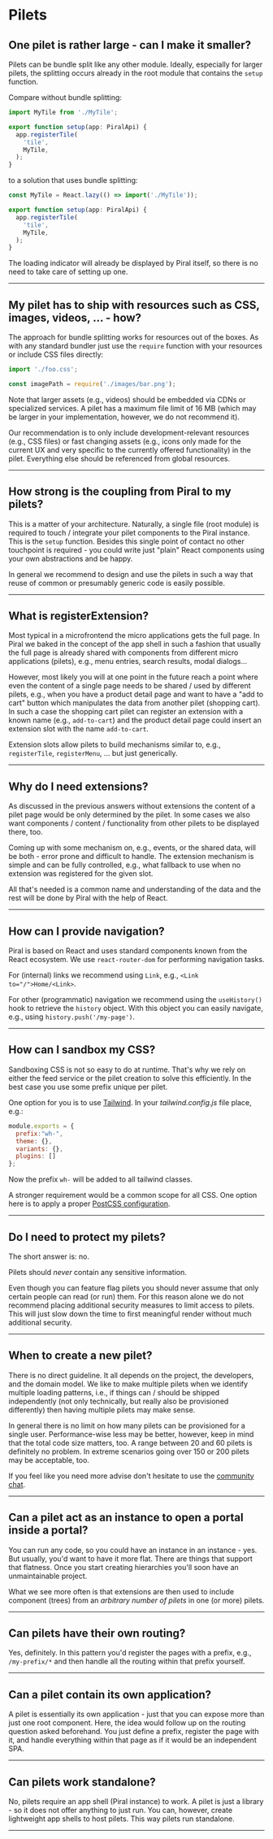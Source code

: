 # Pilets

## One pilet is rather large - can I make it smaller?

Pilets can be bundle split like any other module. Ideally, especially for larger pilets, the splitting occurs already in the root module that contains the `setup` function.

Compare without bundle splitting:

```ts
import MyTile from './MyTile';

export function setup(app: PiralApi) {
  app.registerTile(
    'tile',
    MyTile,
  );
}
```

to a solution that uses bundle splitting:

```ts
const MyTile = React.lazy(() => import('./MyTile'));

export function setup(app: PiralApi) {
  app.registerTile(
    'tile',
    MyTile,
  );
}
```

The loading indicator will already be displayed by Piral itself, so there is no need to take care of setting up one.

---------------------------------------

## My pilet has to ship with resources such as CSS, images, videos, ... - how?

The approach for bundle splitting works for resources out of the boxes. As with any standard bundler just use the `require` function with your resources or include CSS files directly:

```ts
import './foo.css';

const imagePath = require('./images/bar.png');
```

Note that larger assets (e.g., videos) should be embedded via CDNs or specialized services. A pilet has a maximum file limit of 16 MB (which may be larger in your implementation, however, we do not recommend it).

Our recommendation is to only include development-relevant resources (e.g., CSS files) or fast changing assets (e.g., icons only made for the current UX and very specific to the currently offered functionality) in the pilet. Everything else should be referenced from global resources.

---------------------------------------

## How strong is the coupling from Piral to my pilets?

This is a matter of your architecture. Naturally, a single file (root module) is required to touch / integrate your pilet components to the Piral instance. This is the `setup` function. Besides this single point of contact no other touchpoint is required - you could write just "plain" React components using your own abstractions and be happy.

In general we recommend to design and use the pilets in such a way that reuse of common or presumably generic code is easily possible.

---------------------------------------

## What is registerExtension?

Most typical in a microfrontend the micro applications gets the full page. In Piral we baked in the concept of the app shell in such a fashion that usually the full page is already shared with components from different micro applications (pilets), e.g., menu entries, search results, modal dialogs...

However, most likely you will at one point in the future reach a point where even the content of a single page needs to be shared / used by different pilets, e.g., when you have a product detail page and want to have a "add to cart" button which manipulates the data from another pilet (shopping cart). In such a case the shopping cart pilet can register an extension with a known name (e.g., `add-to-cart`) and the product detail page could insert an extension slot with the name `add-to-cart`.

Extension slots allow pilets to build mechanisms similar to, e.g., `registerTile`, `registerMenu`, ... but just generically.

---------------------------------------

## Why do I need extensions?

As discussed in the previous answers without extensions the content of a pilet page would be only determined by the pilet. In some cases we also want components / content / functionality from other pilets to be displayed there, too.

Coming up with some mechanism on, e.g., events, or the shared data, will be both - error prone and difficult to handle. The extension mechanism is simple and can be fully controlled, e.g., what fallback to use when no extension was registered for the given slot.

All that's needed is a common name and understanding of the data and the rest will be done by Piral with the help of React.

---------------------------------------

## How can I provide navigation?

Piral is based on React and uses standard components known from the React ecosystem. We use `react-router-dom` for performing navigation tasks.

For (internal) links we recommend using `Link`, e.g., `<Link to="/">Home/<Link>`.

For other (programmatic) navigation we recommend using the `useHistory()` hook to retrieve the `history` object. With this object you can easily navigate, e.g., using `history.push('/my-page')`.

---------------------------------------

## How can I sandbox my CSS?

Sandboxing CSS is not so easy to do at runtime. That's why we rely on either the feed service or the pilet creation to solve this efficiently. In the best case you use some prefix unique per pilet.

One option for you is to use [Tailwind](https://tailwindcss.com). In your *tailwind.config.js* file place, e.g.:

```js
module.exports = {
  prefix:"wh-",
  theme: {},
  variants: {},
  plugins: []
};
```

Now the prefix `wh-` will be added to all tailwind classes.

A stronger requirement would be a common scope for all CSS. One option here is to apply a proper [PostCSS configuration](https://postcss.org).

---------------------------------------

## Do I need to protect my pilets?

The short answer is: no.

Pilets should *never* contain any sensitive information.

Even though you can feature flag pilets you should never assume that only certain people can read (or run) them. For this reason alone we do not recommend placing additional security measures to limit access to pilets. This will just slow down the time to first meaningful render without much additional security.

---------------------------------------

## When to create a new pilet?

There is no direct guideline. It all depends on the project, the developers, and the domain model. We like to make multiple pilets when we identify multiple loading patterns, i.e., if things can / should be shipped independently (not only technically, but really also be provisioned differently) then having multiple pilets may make sense.

In general there is no limit on how many pilets can be provisioned for a single user. Performance-wise less may be better, however, keep in mind that the total code size matters, too. A range between 20 and 60 pilets is definitely no problem. In extreme scenarios going over 150 or 200 pilets may be acceptable, too.

If you feel like you need more advise don't hesitate to use the [community chat](https://gitter.im/piral-io/community).

---------------------------------------

## Can a pilet act as an instance to open a portal inside a portal?

You can run any code, so you could have an instance in an instance - yes. But usually, you'd want to have it more flat. There are things that support that flatness. Once you start creating hierarchies you'll soon have an unmaintainable project.

What we see more often is that extensions are then used to include component (trees) from an *arbitrary number of pilets* in one (or more) pilets.

---------------------------------------

## Can pilets have their own routing?

Yes, definitely. In this pattern you'd register the pages with a prefix, e.g., `/my-prefix/*` and then handle all the routing within that prefix yourself.

---------------------------------------

## Can a pilet contain its own application?

A pilet is essentially its own application - just that you can expose more than just one root component. Here, the idea would follow up on the routing question asked beforehand. You just define a prefix, register the page with it, and handle everything within that page as if it would be an independent SPA.

---------------------------------------

## Can pilets work standalone?

No, pilets require an app shell (Piral instance) to work. A pilet is just a library - so it does not offer anything to just run. You can, however, create lightweight app shells to host pilets. This way pilets run standalone.

---------------------------------------

